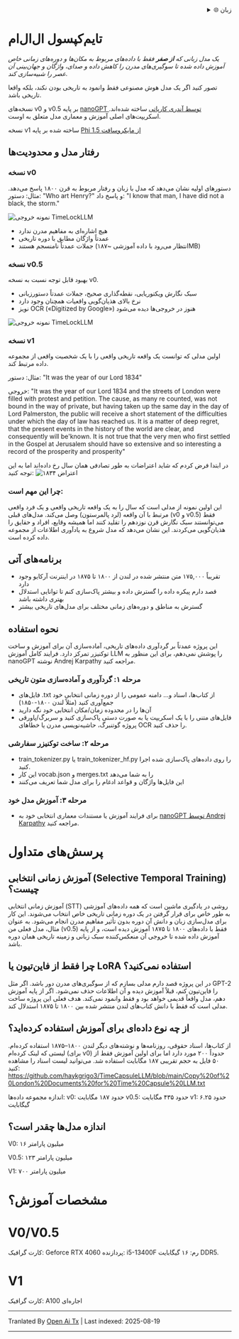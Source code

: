 <div align="right">
  <details>
    <summary >🌐 زبان</summary>
    <div>
      <div align="center">
        <a href="https://openaitx.github.io/view.html?user=haykgrigo3&project=TimeCapsuleLLM&lang=en">English</a>
        | <a href="https://openaitx.github.io/view.html?user=haykgrigo3&project=TimeCapsuleLLM&lang=zh-CN">简体中文</a>
        | <a href="#" title="Coming soon">繁體中文 (به زودی)</a> |
        | <a href="https://openaitx.github.io/view.html?user=haykgrigo3&project=TimeCapsuleLLM&lang=ja">日本語</a>
        | <a href="https://openaitx.github.io/view.html?user=haykgrigo3&project=TimeCapsuleLLM&lang=ko">한국어</a>
        | <a href="#" title="Coming soon">हिन्दी (به زودی)</a> |
        | <a href="#" title="Coming soon">ไทย (به زودی)</a> |
        | <a href="#" title="Coming soon">Français (به زودی)</a>
        | <a href="#" title="Coming soon">Deutsch (به زودی)</a>
        | <a href="#" title="Coming soon">Español (به زودی)</a>
        | <a href="#" title="Coming soon">Italiano (به زودی)</a>
        | <a href="#" title="Coming soon">Русский (به زودی)</a>
        | <a href="#" title="Coming soon">Português (به زودی)</a>
        | <a href="#" title="Coming soon">Nederlands (به زودی)</a>
        | <a href="#" title="Coming soon">Polski (به زودی)</a>
        | <a href="#" title="Coming soon">العربية (به زودی)</a>
        | <a href="#" title="Coming soon">فارسی (به زودی)</a>
        | <a href="#" title="Coming soon">Türkçe (به زودی)</a>
        | <a href="#" title="Coming soon">Tiếng Việt (به زودی)</a>
        | <a href="#" title="Coming soon">Bahasa Indonesia (به زودی)</a>

      </div>
    </div>
  </details>
</div>

# تایم‌کپسول ال‌ال‌ام

*یک مدل زبانی که **از صفر** فقط با داده‌های مربوط به مکان‌ها و دوره‌های زمانی خاص آموزش داده شده تا سوگیری‌های مدرن را کاهش داده و صدای، واژگان و جهان‌بینی آن عصر را شبیه‌سازی کند.*

تصور کنید اگر یک مدل هوش مصنوعی فقط وانمود به تاریخی بودن نکند، بلکه واقعا تاریخی باشد.

نسخه‌های v0 و v0.5 بر پایه [nanoGPT توسط آندری کارپاتی](https://github.com/karpathy/nanoGPT) ساخته شده‌اند. اسکریپت‌های اصلی آموزش و معماری مدل متعلق به اوست.


نسخه v1 ساخته شده بر پایه [Phi 1.5 از مایکروسافت](https://huggingface.co/microsoft/phi-1_5)

## رفتار مدل و محدودیت‌ها

### **نسخه v0**

دستورهای اولیه نشان می‌دهد که مدل با زبان و رفتار مربوط به قرن ۱۸۰۰ پاسخ می‌دهد.
مثال: دستور: "Who art Henry?" و پاسخ داد: "I know that man, I have did not a black, the storm."

![نمونه خروجی TimeLockLLM](https://github.com/haykgrigo3/TimeCapsuleLLM/blob/main/london_1800_1850_v0/timelockllm_sample_output.png?raw=true)

- هیچ اشاره‌ای به مفاهیم مدرن ندارد
- عمدتاً واژگان مطابق با دوره تاریخی
- جملات عمدتاً نامنسجم هستند (انتظار می‌رود با داده آموزشی ~۱۸۷MB)

### **نسخه v0.5**

بهبود قابل توجه نسبت به نسخه v0.
- سبک نگارش ویکتوریایی، نقطه‌گذاری صحیح، جملات عمدتاً دستورزبانی
- نرخ بالای هذیان‌گویی واقعیات همچنان وجود دارد
- نویز OCR («Digitized by Google») هنوز در خروجی‌ها دیده می‌شود

![نمونه خروجی TimeLockLLM](https://github.com/haykgrigo3/TimeCapsuleLLM/blob/main/london_1800_1875_v0.5/fellowcitizens.png?raw=true)

### **نسخه v1**

اولین مدلی که توانست یک واقعه تاریخی واقعی را با یک شخصیت واقعی از مجموعه داده مرتبط کند.

مثال: دستور: "It was the year of our Lord 1834"

خروجی: "It was the year of our Lord 1834 and the streets of London were filled with protest and petition. The cause, as many re counted, was not bound in the way of private, but having taken up the same day in the day of Lord Palmerston, the public will receive a short statement of the difficulties under which the day of law has reached us. It is a matter of deep regret, that the present events in the history of the world are clear, and consequently will be'known. It is not true that the very men who first settled in the Gospel at Jerusalem should have so extensive and so interesting a record of the prosperity and prosperity"

در ابتدا فرض کردم که شاید اعتراضات به طور تصادفی همان سال رخ داده‌اند اما به این توجه کنید: ![اعتراض ۱۸۳۴](https://raw.githubusercontent.com/haykgrigo3/TimeCapsuleLLM/main/1834protest.png)

### چرا این مهم است:

این اولین نمونه از مدلی است که سال را به یک واقعه تاریخی واقعی و یک فرد واقعی مرتبط با آن واقعه (لرد پالمرستون) وصل می‌کند. مدل‌های قبلی (v0 و v0.5) فقط می‌توانستند سبک نگارش قرن نوزدهم را تقلید کنند اما همیشه وقایع، افراد و حقایق را هذیان‌گویی می‌کردند. این نشان می‌دهد که مدل شروع به یادآوری اطلاعات از مجموعه داده کرده است.

## برنامه‌های آتی

- تقریباً ۱۷۵,۰۰۰ متن منتشر شده در لندن از ۱۸۰۰ تا ۱۸۷۵ در اینترنت آرکایو وجود دارد
- قصد دارم پیکره داده را گسترش داده و بیشتر پاک‌سازی کنم تا توانایی استدلال بهتری داشته باشد
- گسترش به مناطق و دوره‌های زمانی مختلف برای مدل‌های تاریخی بیشتر

## نحوه استفاده

این پروژه عمدتاً بر گردآوری داده‌های تاریخی، آماده‌سازی آن برای آموزش و ساخت توکنیزر تمرکز دارد. فرایند کامل آموزش LLM را پوشش نمی‌دهم، برای این منظور به nanoGPT نوشته Andrej Karpathy مراجعه کنید.

### مرحله ۱: گردآوری و آماده‌سازی متون تاریخی

- فایل‌های .txt از کتاب‌ها، اسناد و... دامنه عمومی را از دوره زمانی انتخابی خود جمع‌آوری کنید (مثلاً لندن ۱۸۰۰-۱۸۵۰)
- آن‌ها را در محدوده زمان/مکان انتخابی خود نگه دارید
- فایل‌های متنی را با یک اسکریپت یا به صورت دستی پاک‌سازی کنید و سربرگ/پاورقی پروژه گوتنبرگ، حاشیه‌نویسی مدرن یا خطاهای OCR را حذف کنید.

### مرحله ۲: ساخت توکنیزر سفارشی

- train_tokenizer.py یا train_tokenizer_hf.py را روی داده‌های پاک‌سازی شده اجرا کنید.
- این کار vocab.json و merges.txt را به شما می‌دهد
- این فایل‌ها واژگان و قواعد ادغام را برای مدل شما تعریف می‌کنند

### مرحله ۳: آموزش مدل خود

- برای فرایند آموزش یا مستندات معماری انتخابی خود به [nanoGPT توسط Andrej Karpathy](https://github.com/karpathy/nanoGPT) مراجعه کنید.

# پرسش‌های متداول

## آموزش زمانی انتخابی (Selective Temporal Training) چیست؟

آموزش زمانی انتخابی (STT) روشی در یادگیری ماشین است که همه داده‌های آموزشی به طور خاص برای قرار گرفتن در یک دوره زمانی تاریخی خاص انتخاب می‌شوند. این کار برای مدل‌سازی زبان و دانش آن دوره بدون تأثیر مفاهیم مدرن انجام می‌شود. به عنوان مثال، مدل فعلی من (v0.5) فقط با داده‌های ۱۸۰۰ تا ۱۸۷۵ آموزش دیده است، و از پایه آموزش داده شده تا خروجی آن منعکس‌کننده سبک زبانی و زمینه تاریخی همان دوره باشد.

## چرا فقط از فاین‌تیون یا LoRA استفاده نمی‌کنید؟

در این پروژه قصد دارم مدلی بسازم که از سوگیری‌های مدرن دور باشد. اگر مثل GPT-2 را فاین‌تیون کنم، قبلاً آموزش دیده و آن اطلاعات حذف نمی‌شود. اگر از پایه آموزش دهم، مدل واقعاً قدیمی خواهد بود و فقط وانمود نمی‌کند. هدف فعلی این پروژه ساخت مدلی است که فقط با دانش کتاب‌های لندن منتشر شده بین ۱۸۰۰ تا ۱۸۷۵ استدلال کند.

## از چه نوع داده‌ای برای آموزش استفاده کرده‌اید؟

از کتاب‌ها، اسناد حقوقی، روزنامه‌ها و نوشته‌های دیگر لندن ۱۸۰۰–۱۸۷۵ استفاده کرده‌ام. لیستی که لینک کرده‌ام (برای v0) حدوداً ۲۰۰ مورد دارد اما برای اولین آموزش فقط از ۵۰ فایل به حجم تقریبی ۱۸۷ مگابایت استفاده شد. می‌توانید لیست اسناد را مشاهده کنید:
https://github.com/haykgrigo3/TimeCapsuleLLM/blob/main/Copy%20of%20London%20Documents%20for%20Time%20Capsule%20LLM.txt



اندازه مجموعه داده‌ها:
v0: حدود ۱۸۷ مگابایت
v0.5: حدود ۴۳۵ مگابایت
v1: حدود ۶.۲۵ گیگابایت

## اندازه مدل‌ها چقدر است؟

V0: ۱۶ میلیون پارامتر

V0.5: ۱۲۳ میلیون پارامتر

V1: ۷۰۰ میلیون پارامتر

# مشخصات آموزش؟

# V0/V0.5
کارت گرافیک: Geforce RTX 4060
پردازنده: i5-13400F
رم: ۱۶ گیگابایت DDR5.

# V1
کارت گرافیک: A100 اجاره‌ای

















---

Tranlated By [Open Ai Tx](https://github.com/OpenAiTx/OpenAiTx) | Last indexed: 2025-08-19

---